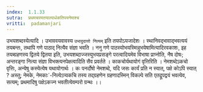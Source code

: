 ```yaml
---
index:  1.1.33
sutra:  प्रथमचरमतयाल्पार्धकतिपयनेमाश्च
vritti:  padamanjari
---
```


उभयशब्दस्येत्यादि । उभाववयवावस्य `उभादुदात्तो नित्यम्` इति तयपोऽयजादेशः । स्थानिवद्भावाद्भवत्ययं तयबन्तः, तथापि गणे पाठाद् नित्यैव संज्ञा भवति । ननु गणे पाठस्योभयस्मिन्नुभयेषामित्यादिरवकाशः, इह तयब्ग्रहणस्य द्वितये द्वितया इति, उभयशब्दाज्जस्युभयप्रसङ्गे परत्वादियमेव विभाषा प्राप्नोति, नैष दोषः; अन्तरङ्गा नित्या संज्ञा विभक्त्यनपेक्षत्वादिति सैव प्रवर्तते ।
काकचोर्यथायोगं वृत्तिरिति । नेमशब्देऽकचो वृत्तिः, अन्येषु कस्येत्येष यथायोगार्थः । कः पनर्दोषो नेमशब्दे, यदि जसः कार्यं प्रति न स्यात्, पक्षे कोऽपि स्यात् ? अस्तु; नेमके, नेमकाः`-नित्येऽप्यकचि तस्य तद्ग्रहणेन ग्रहणादस्मिन् विकल्पे सति एतद्रूपद्वयं भवत्येव, सत्यम्; प्रथमादिषु पक्षेऽकज्न भवतीत्येवम्परो ग्रन्थः ।।
